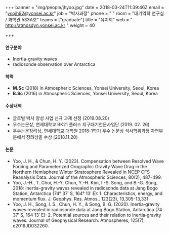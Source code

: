 +++
banner = "img/people/jhyoo.jpg"
date = 2018-03-24T11:39:46Z
email = "yoojh92@yonsei.ac.kr"
job = "박사과정"
phone = " "
room = "대기역학 연구실 / 과학관 533A호"
teams = ["graduate"]
title = "유지희"
web = " http://atmosdyn.yonsei.ac.kr "
weight = 40

+++
#### 연구분야

* Inertia-gravity waves
* radiosonde observation over Antarctica

#### 학력

* **M.Sc** (2018) in Atmospheric Sciences, Yonsei University, Seoul, Korea
* **B.Sc** (2016) in Atmospheric Sciences, Yonsei University, Seoul, Korea

#### 수상내역

* 글로벌 박사 양성 사업 신규 과제 선정 (2019.08.20)
* 우수논문상, 연세대학교 BK21 플러스 지구대기천문사업단 (2019. 02. 26)
* 우수논문장려상, 연세대학교 대학원 2018-1학기 우수 논문상 석사학위과정 자연부분에서 장려상을 수상 (2018.11.20)

#### 논문
* Yoo, J. H., & Chun, H. Y. (2023). Compensation between Resolved Wave Forcing and Parameterized Orographic Gravity Wave Drag in the Northern Hemisphere Winter Stratosphere Revealed in NCEP CFS Reanalysis Data. Journal of the Atmospheric Sciences, 80(2), 487-499.
* Yoo, J.-H., T. Choi, H.-Y. Chun, Y.-H. Kim, I.-S. Song, and B.-G. Song, 2018: Inertia-gravity waves revealed in radiosonde data at Jang Bogo Station, Antarctica (74° 37′ S, 164° 13′ E): 1. Characteristics, energy, and momentum flux. J. Geophys. Res. Atmos.. 123(23), 13,305-13,331.
* Yoo, J. H., Song, I. S., Chun, H. Y., & Song, B. G. (2020). Inertia‐gravity waves revealed in radiosonde data at Jang Bogo Station, Antarctica (74 37′ S, 164 13′ E): 2. Potential sources and their relation to inertia‐gravity waves. Journal of Geophysical Research: Atmospheres, 125(7), e2019JD032260.